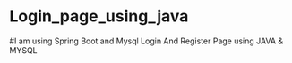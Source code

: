 # Login_page_using_java
#I am using Spring Boot and Mysql
Login And Register Page using JAVA & MYSQL
